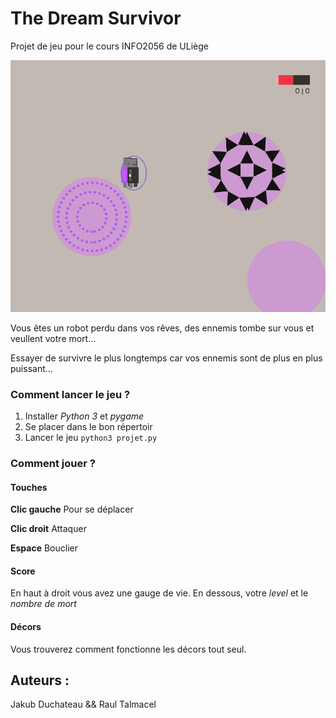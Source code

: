 # The Dream Survivor
Projet de jeu pour le cours INFO2056 de ULiège

![Visuel du jeu](img/visuelBatailDeReve.gif)

Vous êtes un robot perdu dans vos rêves, des ennemis tombe sur vous et veullent votre mort...

Essayer de survivre le plus longtemps car vos ennemis sont de plus en plus puissant...

### Comment lancer le jeu ?
1. Installer *Python 3* et *pygame*
2. Se placer dans le bon répertoir
3. Lancer le jeu <code>python3 projet.py</code>

### Comment jouer ?

#### Touches
**Clic gauche** Pour se déplacer

**Clic droit** Attaquer

**Espace** Bouclier

#### Score
En haut à droit vous avez une gauge de vie.
En dessous, votre *level* et le *nombre de mort*

#### Décors
Vous trouverez comment fonctionne les décors tout seul.

## Auteurs :
Jakub Duchateau && Raul Talmacel
